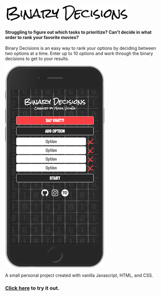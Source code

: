 ![Binary Decisions](img/logo.png?raw=true)

#### Struggling to figure out which tasks to prioritize? Can't decide in what order to rank your favorite movies?

Binary Decisions is an easy way to rank your options by deciding between two options at a time. Enter up to 10 options and work through the binary decisions to get to your results. 

![Binary Decisions](img/bd_screenshot.png?raw=true)

A small personal project created with vanilla Javascript, HTML, and CSS.

### [Click here](https://markvicuna.github.io/binary-decisions/) to try it out.